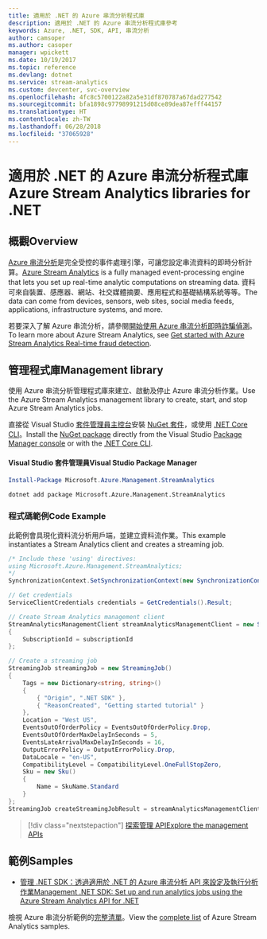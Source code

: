 ```yaml
---
title: 適用於 .NET 的 Azure 串流分析程式庫
description: 適用於 .NET 的 Azure 串流分析程式庫參考
keywords: Azure, .NET, SDK, API, 串流分析
author: camsoper
ms.author: casoper
manager: wpickett
ms.date: 10/19/2017
ms.topic: reference
ms.devlang: dotnet
ms.service: stream-analytics
ms.custom: devcenter, svc-overview
ms.openlocfilehash: 4fc8c5700122a82a5e31df870787a67dad277542
ms.sourcegitcommit: bfa1898c97798991215d08ce89dea87efff44157
ms.translationtype: HT
ms.contentlocale: zh-TW
ms.lasthandoff: 06/28/2018
ms.locfileid: "37065928"
---
```

# <a name="azure-stream-analytics-libraries-for-net"></a><span data-ttu-id="06f76-104">適用於 .NET 的 Azure 串流分析程式庫</span><span class="sxs-lookup"><span data-stu-id="06f76-104">Azure Stream Analytics libraries for .NET</span></span>

## <a name="overview"></a><span data-ttu-id="06f76-105">概觀</span><span class="sxs-lookup"><span data-stu-id="06f76-105">Overview</span></span>

<span data-ttu-id="06f76-106">[Azure 串流分析](/azure/stream-analytics/stream-analytics-introduction)是完全受控的事件處理引擎，可讓您設定串流資料的即時分析計算。</span><span class="sxs-lookup"><span data-stu-id="06f76-106">[Azure Stream Analytics](/azure/stream-analytics/stream-analytics-introduction) is a fully managed event-processing engine that lets you set up real-time analytic computations on streaming data.</span></span> <span data-ttu-id="06f76-107">資料可來自裝置、感應器、網站、社交媒體摘要、應用程式和基礎結構系統等等。</span><span class="sxs-lookup"><span data-stu-id="06f76-107">The data can come from devices, sensors, web sites, social media feeds, applications, infrastructure systems, and more.</span></span> 

<span data-ttu-id="06f76-108">若要深入了解 Azure 串流分析，請參閱[開始使用 Azure 串流分析即時詐騙偵測](/azure/stream-analytics/stream-analytics-real-time-fraud-detection)。</span><span class="sxs-lookup"><span data-stu-id="06f76-108">To learn more about Azure Stream Analytics, see [Get started with Azure Stream Analytics Real-time fraud detection](/azure/stream-analytics/stream-analytics-real-time-fraud-detection).</span></span>


## <a name="management-library"></a><span data-ttu-id="06f76-109">管理程式庫</span><span class="sxs-lookup"><span data-stu-id="06f76-109">Management library</span></span>

<span data-ttu-id="06f76-110">使用 Azure 串流分析管理程式庫來建立、啟動及停止 Azure 串流分析作業。</span><span class="sxs-lookup"><span data-stu-id="06f76-110">Use the Azure Stream Analytics management library to create, start, and stop Azure Stream Analytics jobs.</span></span>

<span data-ttu-id="06f76-111">直接從 Visual Studio [套件管理員主控台][PackageManager]安裝 [NuGet 套件](https://www.nuget.org/packages/Microsoft.Azure.Management.StreamAnalytics)，或使用 [.NET Core CLI][DotNetCLI]。</span><span class="sxs-lookup"><span data-stu-id="06f76-111">Install the [NuGet package](https://www.nuget.org/packages/Microsoft.Azure.Management.StreamAnalytics) directly from the Visual Studio [Package Manager console][PackageManager] or with the [.NET Core CLI][DotNetCLI].</span></span>

#### <a name="visual-studio-package-manager"></a><span data-ttu-id="06f76-112">Visual Studio 套件管理員</span><span class="sxs-lookup"><span data-stu-id="06f76-112">Visual Studio Package Manager</span></span>

```powershell
Install-Package Microsoft.Azure.Management.StreamAnalytics
```

```bash
dotnet add package Microsoft.Azure.Management.StreamAnalytics
```

### <a name="code-example"></a><span data-ttu-id="06f76-113">程式碼範例</span><span class="sxs-lookup"><span data-stu-id="06f76-113">Code Example</span></span>

<span data-ttu-id="06f76-114">此範例會具現化資料流分析用戶端，並建立資料流作業。</span><span class="sxs-lookup"><span data-stu-id="06f76-114">This example instantiates a Stream Analytics client and creates a streaming job.</span></span>

```csharp
/* Include these 'using' directives:
using Microsoft.Azure.Management.StreamAnalytics;
*/
SynchronizationContext.SetSynchronizationContext(new SynchronizationContext());

// Get credentials
ServiceClientCredentials credentials = GetCredentials().Result;

// Create Stream Analytics management client
StreamAnalyticsManagementClient streamAnalyticsManagementClient = new StreamAnalyticsManagementClient(credentials)
{
    SubscriptionId = subscriptionId
};

// Create a streaming job
StreamingJob streamingJob = new StreamingJob()
{
    Tags = new Dictionary<string, string>()
    {
        { "Origin", ".NET SDK" },
        { "ReasonCreated", "Getting started tutorial" }
    },
    Location = "West US",
    EventsOutOfOrderPolicy = EventsOutOfOrderPolicy.Drop,
    EventsOutOfOrderMaxDelayInSeconds = 5,
    EventsLateArrivalMaxDelayInSeconds = 16,
    OutputErrorPolicy = OutputErrorPolicy.Drop,
    DataLocale = "en-US",
    CompatibilityLevel = CompatibilityLevel.OneFullStopZero,
    Sku = new Sku()
    {
        Name = SkuName.Standard
    }
};
StreamingJob createStreamingJobResult = streamAnalyticsManagementClient.StreamingJobs.CreateOrReplace(streamingJob, resourceGroupName, streamingJobName);
```

> [!div class="nextstepaction"]
> [<span data-ttu-id="06f76-115">探索管理 API</span><span class="sxs-lookup"><span data-stu-id="06f76-115">Explore the management APIs</span></span>](/dotnet/api/overview/azure/streamanalytics/management)


## <a name="samples"></a><span data-ttu-id="06f76-116">範例</span><span class="sxs-lookup"><span data-stu-id="06f76-116">Samples</span></span>

- [<span data-ttu-id="06f76-117">管理 .NET SDK：透過適用於 .NET 的 Azure 串流分析 API 來設定及執行分析作業</span><span class="sxs-lookup"><span data-stu-id="06f76-117">Management .NET SDK: Set up and run analytics jobs using the Azure Stream Analytics API for .NET</span></span>](/azure/stream-analytics/stream-analytics-dotnet-management-sdk)

<span data-ttu-id="06f76-118">檢視 Azure 串流分析範例的[完整清單](https://azure.microsoft.com/resources/samples/?platform=dotnet&service=stream-analytics)。</span><span class="sxs-lookup"><span data-stu-id="06f76-118">View the [complete list](https://azure.microsoft.com/resources/samples/?platform=dotnet&service=stream-analytics) of Azure Stream Analytics samples.</span></span>

[PackageManager]: https://docs.microsoft.com/nuget/tools/package-manager-console
[DotNetCLI]: https://docs.microsoft.com/dotnet/core/tools/dotnet-add-package
